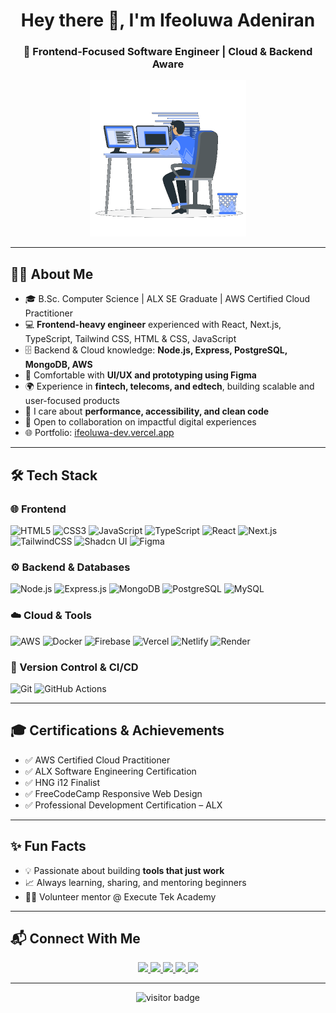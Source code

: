 <h1 align="center">
  Hey there 👋, I'm Ifeoluwa Adeniran
</h1>

<h3 align="center">🚀 Frontend-Focused Software Engineer | Cloud & Backend Aware</h3>

<div align="center">
  <img src="https://github.com/Hepheoluwah/Assets/blob/main/Images/coder_typing.gif" width="250" />
</div>

---

## 🧑‍💻 About Me  

- 🎓 B.Sc. Computer Science | ALX SE Graduate | AWS Certified Cloud Practitioner  
- 💻 **Frontend-heavy engineer** experienced with React, Next.js, TypeScript, Tailwind CSS, HTML & CSS, JavaScript  
- 🗄️ Backend & Cloud knowledge: **Node.js, Express, PostgreSQL, MongoDB, AWS**  
- 🎨 Comfortable with **UI/UX and prototyping using Figma**  
- 🌍 Experience in **fintech, telecoms, and edtech**, building scalable and user-focused products  
- 💬 I care about **performance, accessibility, and clean code**  
- 🤝 Open to collaboration on impactful digital experiences  
- 🌐 Portfolio: [ifeoluwa-dev.vercel.app](https://ifeoluwa-dev.vercel.app)  

---

## 🛠️ Tech Stack  

### 🌐 Frontend  
![HTML5](https://img.shields.io/badge/html5-%23E34F26.svg?style=for-the-badge&logo=html5&logoColor=white)
![CSS3](https://img.shields.io/badge/css3-%231572B6.svg?style=for-the-badge&logo=css3&logoColor=white)
![JavaScript](https://img.shields.io/badge/javascript-%23323330.svg?style=for-the-badge&logo=javascript&logoColor=%23F7DF1E)
![TypeScript](https://img.shields.io/badge/typescript-%23007ACC.svg?style=for-the-badge&logo=typescript&logoColor=white)
![React](https://img.shields.io/badge/react-%2320232a.svg?style=for-the-badge&logo=react&logoColor=%2361DAFB)
![Next.js](https://img.shields.io/badge/next.js-000000?style=for-the-badge&logo=nextdotjs&logoColor=white)
![TailwindCSS](https://img.shields.io/badge/tailwindcss-%2338B2AC.svg?style=for-the-badge&logo=tailwind-css&logoColor=white)
![Shadcn UI](https://img.shields.io/badge/shadcn.ui-000000?style=for-the-badge&logo=shadcn&logoColor=white)
![Figma](https://img.shields.io/badge/figma-%23F24E1E.svg?style=for-the-badge&logo=figma&logoColor=white)

### ⚙️ Backend & Databases  
![Node.js](https://img.shields.io/badge/node.js-6DA55F?style=for-the-badge&logo=node.js&logoColor=white)
![Express.js](https://img.shields.io/badge/express.js-%23404d59.svg?style=for-the-badge&logo=express&logoColor=%2361DAFB)
![MongoDB](https://img.shields.io/badge/mongodb-%234ea94b.svg?style=for-the-badge&logo=mongodb&logoColor=white)
![PostgreSQL](https://img.shields.io/badge/postgresql-%23336791.svg?style=for-the-badge&logo=postgresql&logoColor=white)
![MySQL](https://img.shields.io/badge/mysql-%2300f.svg?style=for-the-badge&logo=mysql&logoColor=white)

### ☁️ Cloud & Tools  
![AWS](https://img.shields.io/badge/AWS-%23FF9900.svg?style=for-the-badge&logo=amazonaws&logoColor=white)
![Docker](https://img.shields.io/badge/docker-%230db7ed.svg?style=for-the-badge&logo=docker&logoColor=white)
![Firebase](https://img.shields.io/badge/firebase-%23039BE5.svg?style=for-the-badge&logo=firebase)
![Vercel](https://img.shields.io/badge/vercel-%23000000.svg?style=for-the-badge&logo=vercel&logoColor=white)
![Netlify](https://img.shields.io/badge/netlify-%23000000.svg?style=for-the-badge&logo=netlify&logoColor=#00C7B7)
![Render](https://img.shields.io/badge/render-%23430098.svg?style=for-the-badge&logo=render&logoColor=white)

### 🔧 Version Control & CI/CD  
![Git](https://img.shields.io/badge/git-%23F05033.svg?style=for-the-badge&logo=git&logoColor=white)
![GitHub Actions](https://img.shields.io/badge/github%20actions-%232671E5.svg?style=for-the-badge&logo=githubactions&logoColor=white)

---

## 🎓 Certifications & Achievements  

- ✅ AWS Certified Cloud Practitioner  
- ✅ ALX Software Engineering Certification  
- ✅ HNG i12 Finalist  
- ✅ FreeCodeCamp Responsive Web Design  
- ✅ Professional Development Certification – ALX  

---

## ✨ Fun Facts  

- 💡 Passionate about building **tools that just work**  
- 📈 Always learning, sharing, and mentoring beginners  
- 🧑‍🏫 Volunteer mentor @ Execute Tek Academy  

---

## 📬 Connect With Me  

<p align="center">
  <a href="mailto:deniranifeoluwa@gmail.com">
    <img src="https://img.shields.io/badge/email-%23D14836.svg?style=for-the-badge&logo=gmail&logoColor=white" />
  </a>
  <a href="https://linkedin.com/in/ifeoluwa-adeniran-09183a1ba">
    <img src="https://img.shields.io/badge/linkedin-%230077B5.svg?style=for-the-badge&logo=linkedin&logoColor=white" />
  </a>
  <a href="https://x.com/0x_ifeoluwa">
    <img src="https://img.shields.io/badge/twitter-%231DA1F2.svg?style=for-the-badge&logo=twitter&logoColor=white" />
  </a>
  <a href="https://ifeoluwa-dev.vercel.app">
    <img src="https://img.shields.io/badge/portfolio-%23000000.svg?style=for-the-badge&logo=vercel&logoColor=white" />
  </a>
  <a href="https://wa.me/+2348144992473">
    <img src="https://img.shields.io/badge/whatsapp-%2325D366.svg?style=for-the-badge&logo=whatsapp&logoColor=white" />
  </a>
</p>

---

<div align="center">
  <img src="https://visitor-badge.laobi.icu/badge?page_id=hepheoluwah" alt="visitor badge"/>
</div>
